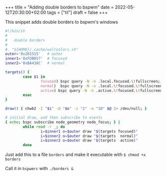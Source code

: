 +++
title = "Adding double borders to bspwm"
date = 2022-05-12T20:30:00+02:00
tags = ["til"]
draft = false
+++

This snippet adds double borders to bspwm's windows

```bash
#!/bin/sh
#
#   double borders
#
#. "${HOME}/.cache/wal/colors.sh"
outer='0x201515'   # outer
inner1='0xFDB057'  # focused
inner2='0xBA430C'  # normal

targets() {
        case $1 in
                focused) bspc query -N -n .local.focused.\!fullscreen;;
                normal)  bspc query -N -n .local.\!focused.\!fullscreen;;
                active) bspc query -N -n .active.\!focused.\!fullscreen
        esac
}

draw() { chwb2 -I "$i" -O "$o" -i "2" -o "10" $@ 2> /dev/null; }

# initial draw, and then subscribe to events
{ echo; bspc subscribe node_geometry node_focus; } |
        while read -r _; do
                i=$inner1 o=$outer draw "$(targets focused)"
                i=$inner2 o=$outer draw "$(targets  normal)"
                i=$inner2 o=$outer draw "$(targets  active)"
        done
```

Just add this to a file `borders` and make it executable with
`$ chmod +x borders`

Call it in `bspwmrc` with
`./borders &`
